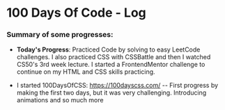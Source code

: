 # 100 Days Of Code - Log

### Summary of some progresses:

- **Today's Progress**: Practiced Code by solving to easy LeetCode challenges. I also practiced CSS with CSSBattle and then I watched CS50's 3rd week lecture. I started a FrontendMentor challenge to continue on my HTML and CSS skills practicing.

- I started 100DaysOfCSS: https://100dayscss.com/ -- First progress by making the first two days, but it was very challenging. Introducing animations and so much more
